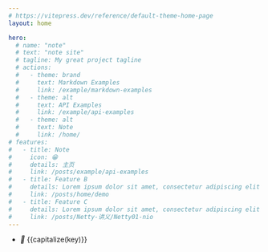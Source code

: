 ```yaml
---
# https://vitepress.dev/reference/default-theme-home-page
layout: home

hero:
  # name: "note"
  # text: "note site"
  # tagline: My great project tagline
  # actions:
  #   - theme: brand
  #     text: Markdown Examples
  #     link: /example/markdown-examples
  #   - theme: alt
  #     text: API Examples
  #     link: /example/api-examples
  #   - theme: alt
  #     text: Note
  #     link: /home/
# features:
#   - title: Note
#     icon: 😁
#     details: 主页
#     link: /posts/example/api-examples
#   - title: Feature B
#     details: Lorem ipsum dolor sit amet, consectetur adipiscing elit
#     link: /posts/home/demo
#   - title: Feature C
#     details: Lorem ipsum dolor sit amet, consectetur adipiscing elit
#     link: /posts/Netty-讲义/Netty01-nio
---
```


<script setup>
import { useData } from 'vitepress'

const { theme } = useData()
const capitalize = (str) => {
  if (!str) return '';
  // 处理字符串，去掉 "/posts/" 和 "/"，然后首字母大写
  const processedStr = str.replace("/posts/", "").replace("/", "");
  return processedStr.charAt(0).toUpperCase() + processedStr.slice(1);
};
</script>
<div :class="$style.container">
    <ul :class="$style.list">
        <li :class="$style.item" v-for="(value,key,index) in theme.sidebar">
            <i>🧊</i>
            <span :class="$style.title">
                <a :href="'/note' + value[0].link">{{capitalize(key)}} </a>
            </span>
        </li>
    </ul>
 </div>

 <style module>
    .container {
        font-family: "Segoe UI", system-ui, sans-serif;
        max-width: 800px;
        margin: 1.5rem auto;
        padding: 0 20px;
        background-color: #f8f9fb;
    }
  .list {
        list-style: none;
        padding: 0;
        display: grid;
        gap: 6px;
    }

    .item {
        background: white;
        padding: 12px 15px;
        border-radius: 6px;
        box-shadow: 0 1px 2px rgba(0,0,0,0.05);
        transition: all 0.2s ease;
        display: flex;
        align-items: center;
        border: 1px solid #f0f0f0;
    }

    .item:hover {
        transform: translateX(4px);
        box-shadow: 0 3px 8px rgba(0,0,0,0.08);
        background: #fcfdff;
    }

    .folder-icon {
        font-size: 20px;
        color: #7f8fa4;
        margin-right: 12px;
        opacity: 0.8;
    }

    .title {
        font-size: 0.95em;
        font-weight: 500;
        color: #4a5568;
        letter-spacing: 0.02em;
    }

    h1 {
        color: #2d3748;
        font-size: 1.6em;
        margin-bottom: 1.2em;
        padding-bottom: 0.6em;
        border-bottom: 1px solid #e2e8f0;
    }
</style>
